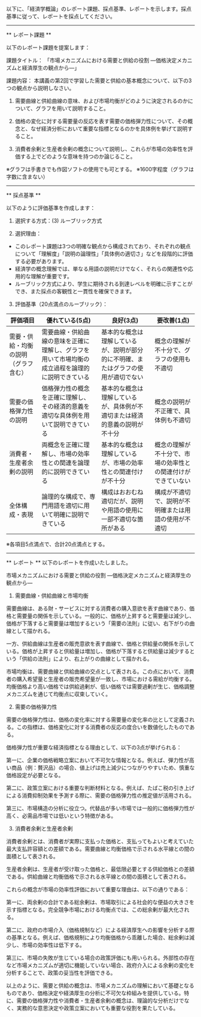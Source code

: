 以下に、「経済学概論」のレポート課題、採点基準、レポートを示します。採点基準に従って、レポートを採点してください。

---------------------------------------
** レポート課題 **

以下のレポート課題を提案します：

課題タイトル：
「市場メカニズムにおける需要と供給の役割 ―価格決定メカニズムと経済厚生の観点から―」

課題内容：
本講義の第2回で学習した需要と供給の基本概念について、以下の3つの観点から説明しなさい。

1. 需要曲線と供給曲線の意味、および市場均衡がどのように決定されるのかについて、グラフを用いて説明すること。

2. 価格の変化に対する需要量の反応を表す需要の価格弾力性について、その概念と、なぜ経済分析において重要な指標となるのかを具体例を挙げて説明すること。

3. 消費者余剰と生産者余剰の概念について説明し、これらが市場の効率性を評価する上でどのような意味を持つのか論じること。

※グラフは手書きでも作図ソフトの使用でも可とする。
※1600字程度（グラフは字数に含まない）

---------------------------------------
** 採点基準 **

以下のように評価基準を作成します：

1. 選択する方式：(3) ルーブリック方式

2. 選択理由：
- このレポート課題は3つの明確な観点から構成されており、それぞれの観点について「理解度」「説明の論理性」「具体例の適切さ」などを段階的に評価する必要があります。
- 経済学の概念理解では、単なる用語の説明だけでなく、それらの関連性や応用的な理解が重要です。
- ルーブリック方式により、学生に期待される到達レベルを明確に示すことができ、また採点の客観性と一貫性を確保できます。

3. 評価基準（20点満点のルーブリック）：

| 評価項目 | 優れている(5点) | 良好(3点) | 要改善(1点) |
|---------|----------------|-----------|------------|
| 需要・供給・均衡の説明（グラフ含む）| 需要曲線・供給曲線の意味を正確に理解し、グラフを用いて市場均衡の成立過程を論理的に説明できている | 基本的な概念は理解しているが、説明が部分的に不明確、またはグラフの使用が適切でない | 概念の理解が不十分で、グラフの使用も不適切 |
| 需要の価格弾力性の説明 | 価格弾力性の概念を正確に理解し、その経済的意義を適切な具体例を用いて説明できている | 基本的な概念は理解しているが、具体例が不適切または経済的意義の説明が不十分 | 概念の説明が不正確で、具体例も不適切 |
| 消費者・生産者余剰の説明 | 両概念を正確に理解し、市場の効率性との関連を論理的に説明できている | 基本的な概念は理解しているが、市場の効率性との関連付けが不十分 | 概念の理解が不十分で、市場の効率性との関連付けができていない |
| 全体構成・表現 | 論理的な構成で、専門用語を適切に用いて明確に説明できている | 構成はおおむね適切だが、説明や用語の使用に一部不適切な箇所がある | 構成が不適切で、説明が不明確または用語の使用が不適切 |

※各項目5点満点で、合計20点満点とする。

---------------------------------------
** レポート **
以下のレポートを作成いたしました。

市場メカニズムにおける需要と供給の役割
―価格決定メカニズムと経済厚生の観点から―

1. 需要曲線・供給曲線と市場均衡

需要曲線は、ある財・サービスに対する消費者の購入意欲を表す曲線であり、価格と需要量の関係を示している。一般的に、価格が上昇すると需要量は減少し、価格が下落すると需要量は増加するという「需要の法則」に従い、右下がりの曲線として描かれる。

一方、供給曲線は生産者の販売意欲を表す曲線で、価格と供給量の関係を示している。価格が上昇すると供給量は増加し、価格が下落すると供給量は減少するという「供給の法則」により、右上がりの曲線として描かれる。

市場均衡は、需要曲線と供給曲線の交点として表される。この点において、消費者の購入希望量と生産者の販売希望量が一致し、市場における需給が均衡する。均衡価格より高い価格では供給過剰が、低い価格では需要過剰が生じ、価格調整メカニズムを通じて均衡点に収束していく。

2. 需要の価格弾力性

需要の価格弾力性は、価格の変化率に対する需要量の変化率の比として定義される。この指標は、価格変化に対する消費者の反応の度合いを数値化したものである。

価格弾力性が重要な経済指標となる理由として、以下の3点が挙げられる：

第一に、企業の価格戦略立案において不可欠な情報となる。例えば、弾力性が高い商品（例：贅沢品）の場合、値上げは売上減少につながりやすいため、慎重な価格設定が必要となる。

第二に、政策立案における重要な判断材料となる。例えば、たばこ税の引き上げによる消費抑制効果を予測する際に、需要の価格弾力性の推定値が活用される。

第三に、市場構造の分析に役立つ。代替品が多い市場では一般的に価格弾力性が高く、必需品市場では低いという特徴がある。

3. 消費者余剰と生産者余剰

消費者余剰とは、消費者が実際に支払った価格と、支払ってもよいと考えていた最大支払許容額との差額である。需要曲線と均衡価格で示される水平線との間の面積として表される。

生産者余剰は、生産者が受け取った価格と、最低限必要とする供給価格との差額である。供給曲線と均衡価格で示される水平線との間の面積として表される。

これらの概念が市場の効率性評価において重要な理由は、以下の通りである：

第一に、両余剰の合計である総余剰は、市場取引による社会的な便益の大きさを示す指標となる。完全競争市場における均衡点では、この総余剰が最大化される。

第二に、政府の市場介入（価格規制など）による経済厚生への影響を分析する際の基準となる。例えば、価格規制により均衡価格から乖離した場合、総余剰は減少し、市場の効率性は低下する。

第三に、市場の失敗が生じている場合の政策評価にも用いられる。外部性の存在など市場メカニズムが適切に機能していない場合、政府介入による余剰の変化を分析することで、政策の妥当性を評価できる。

以上のように、需要と供給の概念は、市場メカニズムの理解において基礎となるものであり、価格決定や経済厚生の分析に不可欠な枠組みを提供している。特に、需要の価格弾力性や消費者・生産者余剰の概念は、理論的な分析だけでなく、実務的な意思決定や政策立案においても重要な役割を果たしている。

